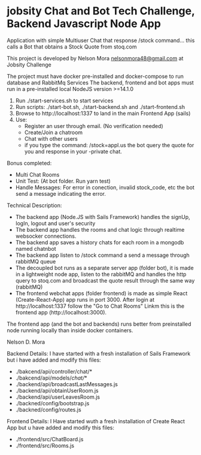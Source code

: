 # jobsity Chat and Bot Tech Challenge, Backend Javascript Node App

Application with simple Multiuser Chat that response /stock command... this calls a Bot that obtains a Stock Quote from stoq.com

This project is developed by Nelson Mora <nelsonmora48@gmail.com> at Jobsity Challenge

The project must have docker pre-installed and docker-compose to run database and RabbitMq Services 
The backend, frontend and bot apps must run in a pre-installed local NodeJS version >=14.1.0

1) Run ./start-services.sh to start services
2) Run scripts: ./start-bot.sh, ./start-backend.sh and ./start-frontend.sh
3) Browse to http://localhost:1337 to land in the main Frontend App (sails)
4) Use:
   - Register an user through email. (No verification needed)
   - Create/Join a chatroom
   - Chat with other users
   - if you type the command: /stock=appl.us the bot query the quote for you and response in your -private chat.

Bonus completed:
- Multi Chat Rooms
- Unit Test: (At bot folder. Run yarn test)
- Handle Messages: For error in conection, invalid stock_code, etc the bot send a message indicating the error.

Technical Description:
- The backend app (Node.JS with Sails Framework) handles the signUp, logIn, logout and user's security 
- The backend app handles the rooms and chat logic through realtime websocker connections.
- The backend app saves a history chats for each room in a mongodb named chatnbot
- The backend app listen to /stock command a send a message through rabbitMQ queue 
- The decoupled bot runs as a separate server app (folder bot), it is made in a lightweight node app, listen to the rabbitMQ and handles the http query to stoq.com and broadcast the quote result through the same way (rabbitMQ)
- The frontend webchat apps (folder frontend) is made as simple React (Create-React-App) app runs in port 3000. After login at http://localhost:1337 follow the "Go to Chat Rooms" Linkm this is the frontend app (http://localhost:3000).

The frontend app (and the bot and backends) runs better from preinstalled node running locally than inside docker containers.

Nelson D. Mora


Backend Details:
I have started with a fresh installation of Sails Framework but i have added and modify this files:

- ./bakcend/api/controller/chat/*
- ./bakcend/api/models/*chat/**
- ./backend/api/broadcastLastMessages.js
- ./backend/api/obtainUserRoom.js
- ./backend/api/userLeavesRoom.js
- ./backned/config/bootstrap.js
- ./backned/config/routes.js

Frontend Details:
I Have started wuth a fresh installation of Create React App but u have added and modify this files:
- ./frontend/src/ChatBoard.js
- ./frontend/src/Rooms.js